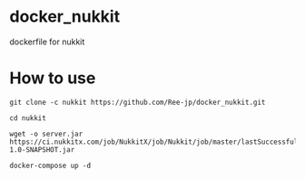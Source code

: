 # docker_nukkit
 dockerfile for nukkit
 
# How to use
```
git clone -c nukkit https://github.com/Ree-jp/docker_nukkit.git

cd nukkit

wget -o server.jar https://ci.nukkitx.com/job/NukkitX/job/Nukkit/job/master/lastSuccessfulBuild/artifact/target/nukkit-1.0-SNAPSHOT.jar

docker-compose up -d
```
